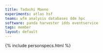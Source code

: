```yaml
---
title: Tadashi Maeno
experiments: atlas hsf
teams: wfm analysis databases ddm hpc
software: panda harvester idds eventservice 
tags: member
layout: default
---
```


{% include personspecs.html %}
